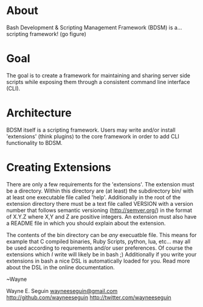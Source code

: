 # About

Bash Development & Scripting Management Framework (BDSM) is a...
scripting framework! (go figure)

# Goal

The goal is to create a framework for maintaining and sharing server side
scripts while exposing them through a consistent command line interface (CLI).

# Architecture

BDSM itself is a scripting framework. Users may write and/or install 'extensions'
(think plugins) to the core framework in order to add CLI functionality to BDSM.

# Creating Extensions

There are only a few requirements for the 'extensions'. The extension must be a
directory. Within this directory are (at least) the subdirectory bin/ with at
least one executable file called 'help'. Additionally in the root of the
extension directory there must be a text file called VERSION with a version
number that follows semantic versioning (http://semver.org/) in the format of
X.Y.Z where X,Y and Z are positive integers. An extension must also have a
README file in which you should explain about the extension.

The contents of the bin directory can be *any* execuatble file.  This means for
example that C compiled binaries, Ruby Scripts, python, lua, etc... may all be
used according to requrements and/or user preferences.  Of course the extensions
which *I* write will likely be in bash ;) Additionally if you write your
extensions in bash a nice DSL is automatically loaded for you. Read more
about the DSL in the online documentation.

  ~Wayne

Wayne E. Seguin
wayneeseguin@gmail.com
http://github.com/wayneeseguin
http://twitter.com/wayneeseguin

